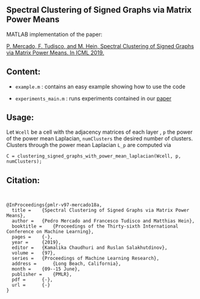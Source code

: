 ## Spectral Clustering of Signed Graphs via Matrix Power Means

MATLAB implementation of the paper:

[P. Mercado, F. Tudisco, and M. Hein, Spectral Clustering of Signed Graphs via Matrix Power Means. In ICML 2019.](https://arxiv.org/pdf/1905.06230v1.pdf)

## Content:
- `example.m` : contains an easy example showing how to use the code

- `experiments_main.m` : runs experiments contained in our [paper](https://arxiv.org/pdf/1905.06230v1.pdf)
 
## Usage:
Let `Wcell` be a cell with the adjacency matrices of each layer , `p` the power of the power mean Laplacian, `numClusters` the desired number of clusters. Clusters through the power mean Laplacian `L_p` are computed via
```
C = clustering_signed_graphs_with_power_mean_laplacian(Wcell, p, numClusters);
```

## Citation:
```


@InProceedings{pmlr-v97-mercado18a,
  title = 	 {Spectral Clustering of Signed Graphs via Matrix Power Means},
  author = 	 {Pedro Mercado and Francesco Tudisco and Matthias Hein},
  booktitle = 	 {Proceedings of the Thirty-sixth International Conference on Machine Learning},
  pages = 	 {-},
  year = 	 {2019},
  editor = 	 {Kamalika Chaudhuri and Ruslan Salakhutdinov},
  volume = 	 {97},
  series = 	 {Proceedings of Machine Learning Research},
  address = 	 {Long Beach, California},
  month = 	 {09--15 June},
  publisher = 	 {PMLR},
  pdf = 	 {-},
  url = 	 {-}
}

```
